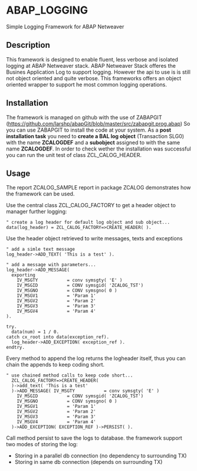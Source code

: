 # ABAP_LOGGING
Simple Logging Framework for ABAP Netweaver

## Description
This framework is designed to enable fluent, less verbose and isolated logging at ABAP Netweaver stack. ABAP Netweaver Stack offeres the Busines Application Log to support logging. However the api to use is is still not object oriented and quite verbose. This frameworks offers an object oriented wrapper to support he most common logging operations.

## Installation
The framework is managed on github with the use of ZABAPGIT (https://github.com/larshp/abapGit/blob/master/src/zabapgit.prog.abap) So you can use ZABAPGIT to install the code at your system. As a __post installation task__ you need to __create a BAL log object__ (Transaction SLG0) with the name __ZCALOGDEF__ and a __subobject__ assigned to with the same name __ZCALOGDEF__. In order to check wether the installation was successful you can run the unit test of class ZCL_CALOG_HEADER.

## Usage
The report ZCALOG_SAMPLE report in package ZCALOG demonstrates how the framework can be used.

Use the central class ZCL_CALOG_FACTORY to get a header object to manager further logging:

```abap
" create a log header for default log object and sub object...
data(log_header) = ZCL_CALOG_FACTORY=>CREATE_HEADER( ).
```

Use the header object retrieved to write messages, texts and exceptions

```abap
" add a simle text message
log_header->ADD_TEXT( 'This is a test' ).

" add a message with parameters...
log_header->ADD_MESSAGE(
  exporting
    IV_MSGTY           = conv symsgty( 'E' )
    IV_MSGID           = CONV symsgid( 'ZCALOG_TST')
    IV_MSGNO           = CONV symsgno( 0 )
    IV_MSGV1           = 'Param 1'
    IV_MSGV2           = 'Param 2'
    IV_MSGV3           = 'Param 3'
    IV_MSGV4           = 'Param 4'
).

try.
  data(num) = 1 / 0.
catch cx_root into data(exception_ref).
  log_header->ADD_EXCEPTION( exception_ref ).
endtry.

```

Every method to append the log returns the logheader itself, thus you can chain the appends to keep coding short.

```abap
" use chained method calls to keep code short...
  ZCL_CALOG_FACTORY=>CREATE_HEADER(
  )->add_text( 'This is a test'
  )->ADD_MESSAGE( IV_MSGTY           = conv symsgty( 'E' )
    IV_MSGID           = CONV symsgid( 'ZCALOG_TST')
    IV_MSGNO           = CONV symsgno( 0 )
    IV_MSGV1           = 'Param 1'
    IV_MSGV2           = 'Param 2'
    IV_MSGV3           = 'Param 3'
    IV_MSGV4           = 'Param 4'
  )->ADD_EXCEPTION( EXCEPTION_REF )->PERSIST( ).
```

Call method persist to save the logs to database. the framework support two modes of storing the log:
* Storing in a parallel db connection (no dependency to surrounding TX)
* Storing in same db connection (depends on surrounding TX)
